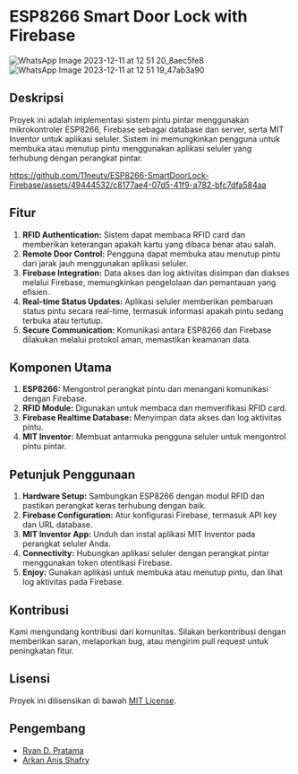 
# ESP8266 Smart Door Lock with Firebase

![WhatsApp Image 2023-12-11 at 12 51 20_8aec5fe8](https://github.com/11neuty/ESP8266-SmartDoorLock-Firebase/assets/49444532/c989f8ba-6e15-452a-a33c-cb03320624ec)
![WhatsApp Image 2023-12-11 at 12 51 19_47ab3a90](https://github.com/11neuty/ESP8266-SmartDoorLock-Firebase/assets/49444532/981dd7ec-f423-4630-9b08-246ae8cac517)





## Deskripsi
Proyek ini adalah implementasi sistem pintu pintar menggunakan mikrokontroler ESP8266, Firebase sebagai database dan server, serta MIT Inventor untuk aplikasi seluler. Sistem ini memungkinkan pengguna untuk membuka atau menutup pintu menggunakan aplikasi seluler yang terhubung dengan perangkat pintar.






https://github.com/11neuty/ESP8266-SmartDoorLock-Firebase/assets/49444532/c8177ae4-07d5-41f9-a782-bfc7dfa584aa




## Fitur
1. **RFID Authentication:** Sistem dapat membaca RFID card dan memberikan keterangan apakah kartu yang dibaca benar atau salah.
2. **Remote Door Control:** Pengguna dapat membuka atau menutup pintu dari jarak jauh menggunakan aplikasi seluler.
3. **Firebase Integration:** Data akses dan log aktivitas disimpan dan diakses melalui Firebase, memungkinkan pengelolaan dan pemantauan yang efisien.
4. **Real-time Status Updates:** Aplikasi seluler memberikan pembaruan status pintu secara real-time, termasuk informasi apakah pintu sedang terbuka atau tertutup.
5. **Secure Communication:** Komunikasi antara ESP8266 dan Firebase dilakukan melalui protokol aman, memastikan keamanan data.

## Komponen Utama
1. **ESP8266:** Mengontrol perangkat pintu dan menangani komunikasi dengan Firebase.
2. **RFID Module:** Digunakan untuk membaca dan memverifikasi RFID card.
3. **Firebase Realtime Database:** Menyimpan data akses dan log aktivitas pintu.
4. **MIT Inventor:** Membuat antarmuka pengguna seluler untuk mengontrol pintu pintar.

## Petunjuk Penggunaan
1. **Hardware Setup:** Sambungkan ESP8266 dengan modul RFID dan pastikan perangkat keras terhubung dengan baik.
2. **Firebase Configuration:** Atur konfigurasi Firebase, termasuk API key dan URL database.
3. **MIT Inventor App:** Unduh dan instal aplikasi MIT Inventor pada perangkat seluler Anda.
4. **Connectivity:** Hubungkan aplikasi seluler dengan perangkat pintar menggunakan token otentikasi Firebase.
5. **Enjoy:** Gunakan aplikasi untuk membuka atau menutup pintu, dan lihat log aktivitas pada Firebase.

## Kontribusi
Kami mengundang kontribusi dari komunitas. Silakan berkontribusi dengan memberikan saran, melaporkan bug, atau mengirim pull request untuk peningkatan fitur.

## Lisensi
Proyek ini dilisensikan di bawah [MIT License](LICENSE).

## Pengembang
- [Ryan D. Pratama](https://github.com/11neuty)
- [Arkan Anis Shafry](https://github.com/Arkan03)

